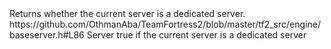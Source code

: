 <function name="IsDedicated" parent="IServer" type="classfunc">
	<description>Returns whether the current server is a dedicated server.</description>
	<source>https://github.com/OthmanAba/TeamFortress2/blob/master/tf2_src/engine/baseserver.h#L86</source>
	<realm>Server</realm>
	<rets>
		<ret name="dedicated" type="bool">true if the current server is a dedicated server</ret>
	</rets>
</function>